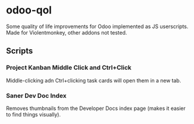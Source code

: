 # odoo-qol
Some quality of life improvements for Odoo implemented as JS userscripts. Made for Violentmonkey, other addons not tested.

## Scripts

### Project Kanban Middle Click and Ctrl+Click

Middle-clicking adn Ctrl+clicking task cards will open them in a new tab.

### Saner Dev Doc Index

Removes thumbnails from the Developer Docs index page (makes it easier to find things visually).
